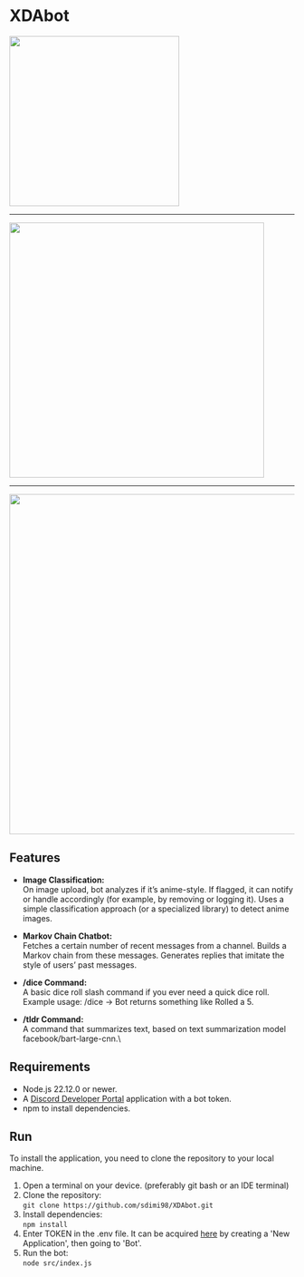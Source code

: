 # XDAbot
<img src="https://i.imgur.com/sNO7aOS.png" width="300" />

***
<img src="https://i.imgur.com/tsEMTW2.png" width="450" />

***
<img src="https://i.imgur.com/UT4gpKU.png" width="600" />

## Features
- **Image Classification:**\
On image upload, bot analyzes if it’s anime-style. If flagged, it can notify or handle accordingly (for example, by removing or logging it).
Uses a simple classification approach (or a specialized library) to detect anime images.

- **Markov Chain Chatbot:**\
Fetches a certain number of recent messages from a channel.
Builds a Markov chain from these messages.
Generates replies that imitate the style of users’ past messages.

- **/dice Command:**\
A basic dice roll slash command if you ever need a quick dice roll.\
Example usage: /dice → Bot returns something like Rolled a 5.

- **/tldr Command:**\
A command that summarizes text, based on text summarization model facebook/bart-large-cnn.\

## Requirements
- Node.js 22.12.0 or newer.
- A [Discord Developer Portal](https://discord.com/developers/applications) application with a bot token.
- npm to install dependencies.

## Run
To install the application, you need to clone the repository to your local machine. 
1. Open a terminal on your device. (preferably git bash or an IDE terminal)
2. Clone the repository:\
``git clone https://github.com/sdimi98/XDAbot.git``
3. Install dependencies:\
``npm install``
4. Enter TOKEN in the .env file. It can be acquired [here](https://discord.com/developers/applications) by creating a 'New Application', then going to 'Bot'.
5. Run the bot:\
``node src/index.js``